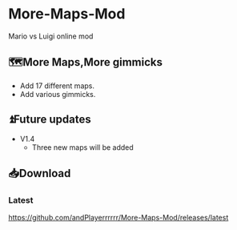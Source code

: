 # More-Maps-Mod
Mario vs Luigi online mod
## 🗺More Maps,More gimmicks
- Add 17 different maps.
- Add various gimmicks.
## ⏫Future updates
- V1.4
  - Three new maps will be added
## 📥Download
### Latest
https://github.com/andPlayerrrrrr/More-Maps-Mod/releases/latest
